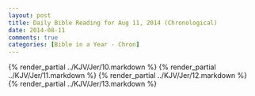 ```yaml
---
layout: post
title: Daily Bible Reading for Aug 11, 2014 (Chronological)
date: 2014-08-11
comments: true
categories: [Bible in a Year - Chron]
---
```

{% render_partial ../KJV/Jer/10.markdown %}
{% render_partial ../KJV/Jer/11.markdown %}
{% render_partial ../KJV/Jer/12.markdown %}
{% render_partial ../KJV/Jer/13.markdown %}
